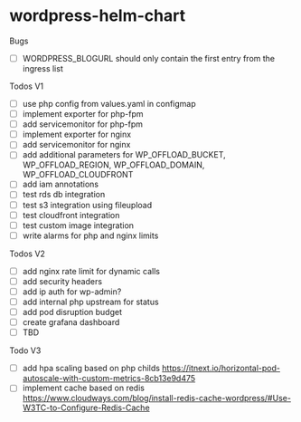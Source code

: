 # wordpress-helm-chart

Bugs
* [ ] WORDPRESS_BLOGURL should only contain the first entry from the ingress list

Todos V1
* [ ] use php config from values.yaml in configmap
* [ ] implement exporter for php-fpm
* [ ] add servicemonitor for php-fpm
* [ ] implement exporter for nginx
* [ ] add servicemonitor for nginx
* [ ] add additional parameters for WP_OFFLOAD_BUCKET, WP_OFFLOAD_REGION, WP_OFFLOAD_DOMAIN, WP_OFFLOAD_CLOUDFRONT
* [ ] add iam annotations
* [ ] test rds db integration
* [ ] test s3 integration using fileupload
* [ ] test cloudfront integration
* [ ] test custom image integration 
* [ ] write alarms for php and nginx limits

Todos V2
* [ ] add nginx rate limit for dynamic calls
* [ ] add security headers
* [ ] add ip auth for wp-admin?
* [ ] add internal php upstream for status
* [ ] add pod disruption budget
* [ ] create grafana dashboard
* [ ] TBD

Todo V3
* [ ] add hpa scaling based on php childs https://itnext.io/horizontal-pod-autoscale-with-custom-metrics-8cb13e9d475
* [ ] implement cache based on redis https://www.cloudways.com/blog/install-redis-cache-wordpress/#Use-W3TC-to-Configure-Redis-Cache
